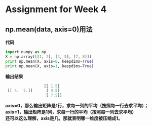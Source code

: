 # Assignment for Week 4
## np.mean(data, axis=0)用法
**代码**
```python
import numpy as np
X = np.array([[1, 2], [4, 5], [7, 8]])
print np.mean(X, axis=0, keepdims=True)
print np.mean(X, axis=1, keepdims=True)
```
**输出结果**
```python
                 [[ 1.5]
 [[ 4.  5.]]      [ 4.5]    
                  [ 7.5]]
```
**axis=0，那么输出矩阵是1行，求每一列的平均（按照每一行去求平均）；axis=1，输出矩阵是1列，求每一行的平均（按照每一列去求平均）**  
**还可以这么理解，axis是几，那就表明哪一维度被压缩成1。**
